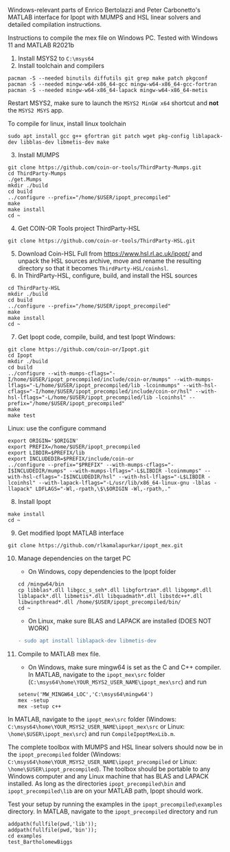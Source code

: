 Windows-relevant parts of Enrico Bertolazzi and Peter Carbonetto's MATLAB interface for Ipopt with MUMPS and HSL linear solvers and detailed compilation instructions.

Instructions to compile the mex file on Windows PC. Tested with Windows 11 and MATLAB R2021b

1) Install MSYS2 to `C:\msys64`
2) Install toolchain and compilers

```
pacman -S --needed binutils diffutils git grep make patch pkgconf
pacman -S --needed mingw-w64-x86_64-gcc mingw-w64-x86_64-gcc-fortran
pacman -S --needed mingw-w64-x86_64-lapack mingw-w64-x86_64-metis
```	
Restart MSYS2, make sure to launch the `MSYS2 MinGW x64` shortcut and **not** the `MSYS2 MSYS` app. 

To compile for linux, install linux toolchain
```
sudo apt install gcc g++ gfortran git patch wget pkg-config liblapack-dev libblas-dev libmetis-dev make
```

3) Install MUMPS
```
git clone https://github.com/coin-or-tools/ThirdParty-Mumps.git
cd ThirdParty-Mumps
./get.Mumps
mkdir ./build
cd build
../configure --prefix="/home/$USER/ipopt_precompiled"
make
make install
cd ~
```
4) Get COIN-OR Tools project ThirdParty-HSL
```
git clone https://github.com/coin-or-tools/ThirdParty-HSL.git
```
5) Download Coin-HSL Full from https://www.hsl.rl.ac.uk/ipopt/ and unpack the HSL sources archive, move and rename the resulting directory so that it becomes `ThirdParty-HSL/coinhsl`.
6) In ThirdParty-HSL, configure, build, and install the HSL sources
```
cd ThirdParty-HSL
mkdir ./build
cd build
../configure --prefix="/home/$USER/ipopt_precompiled"
make
make install
cd ~
```
7) Get Ipopt code, compile, build, and test Ipopt
Windows:
```
git clone https://github.com/coin-or/Ipopt.git
cd Ipopt
mkdir ./build
cd build
../configure --with-mumps-cflags="-I/home/$USER/ipopt_precompiled/include/coin-or/mumps" --with-mumps-lflags="-L/home/$USER/ipopt_precompiled/lib -lcoinmumps" --with-hsl-cflags="-I/home/$USER/ipopt_precompiled/include/coin-or/hsl" --with-hsl-lflags="-L/home/$USER/ipopt_precompiled/lib -lcoinhsl" --prefix="/home/$USER/ipopt_precompiled"
make
make test
```
Linux: use the configure command
```
export ORIGIN='$ORIGIN'
export PREFIX=/home/$USER/ipopt_precompiled
export LIBDIR=$PREFIX/lib
export INCLUDEDIR=$PREFIX/include/coin-or
../configure --prefix="$PREFIX" --with-mumps-cflags="-I$INCLUDEDIR/mumps" --with-mumps-lflags="-L$LIBDIR -lcoinmumps" --with-hsl-cflags="-I$INCLUDEDIR/hsl" --with-hsl-lflags="-L$LIBDIR -lcoinhsl" --with-lapack-lflags="-L/usr/lib/x86_64-linux-gnu -lblas -llapack" LDFLAGS="-Wl,-rpath,\$\$ORIGIN -Wl,-rpath,." 
```
8) Install Ipopt
```
make install
cd ~
```
9) Get modified Ipopt MATLAB interface
```
git clone https://github.com/rlkamalapurkar/ipopt_mex.git
```
10) Manage dependencies on the target PC

    - On Windows, copy dependencies to the Ipopt folder
	```
	cd /mingw64/bin
	cp libblas*.dll libgcc_s_seh*.dll libgfortran*.dll libgomp*.dll liblapack*.dll libmetis*.dll libquadmath*.dll libstdc++*.dll libwinpthread*.dll /home/$USER/ipopt_precompiled/bin/
	cd ~
	```
	- On Linux, make sure BLAS and LAPACK are installed (DOES NOT WORK)
	```diff
	- sudo apt install liblapack-dev libmetis-dev
	```
11) Compile to MATLAB mex file. 

	- On Windows, make sure mingw64 is set as the C and C++ compiler. In MATLAB, navigate to the `ipopt_mex\src` folder (`C:\msys64\home\YOUR_MSYS2_USER_NAME\ipopt_mex\src`) and run
	```
	setenv('MW_MINGW64_LOC','C:\msys64\mingw64')
	mex -setup 
	mex -setup c++
	```
In MATLAB, navigate to the `ipopt_mex\src` folder (Windows: `C:\msys64\home\YOUR_MSYS2_USER_NAME\ipopt_mex\src` or Linux: `\home\$USER\ipopt_mex\src`) and run `CompileIpoptMexLib.m`.

The complete toolbox with MUMPS and HSL linear solvers should now be in the `ipopt_precompiled` folder (Windows: `C:\msys64\home\YOUR_MSYS2_USER_NAME\ipopt_precompiled` or Linux: `\home\$USER\ipopt_precompiled`). The toolbox should be portable to any Windows computer and any Linux machine that has BLAS and LAPACK installed. As long as the directories `ipopt_precompiled\bin` and `ipopt_precompiled\lib` are on your MATLAB path, Ipopt should work.

Test your setup by running the examples in the `ipopt_precompiled\examples` directory. In MATLAB, navigate to the `ipopt_precompiled` directory and run
```
addpath(fullfile(pwd,'lib'));
addpath(fullfile(pwd,'bin'));
cd examples
test_BartholomewBiggs
```
